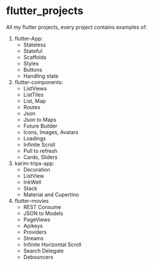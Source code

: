 # flutter_projects
All my flutter projects, every project contains examples of:

1. flutter-App:
    - Stateless
    - Stateful
    - Scaffolds
    - Styles
    - Buttons
    - Handling state
2. flutter-components:
    - ListViews
    - ListTiles
    - List, Map
    - Routes
    - Json
    - Json to Maps
    - Future Builder
    - Icons, Images, Avatars
    - Loadings
    - Infinite Scroll
    - Pull to refresh
    - Cards, Sliders
3. karim-trips-app:
    - Decoration
    - ListView
    - InkWell
    - Stack
    - Material and Cupertino
4. flutter-movies
    - REST Consume
    - JSON to Models
    - PageViews
    - Apikeys
    - Providers
    - Streams
    - Infinite Horizontal Scroll
    - Search Delegate
    - Debouncers
